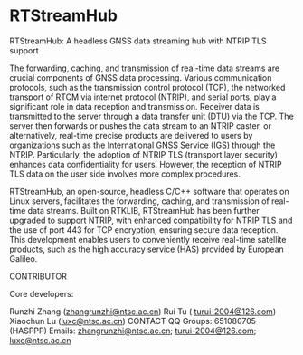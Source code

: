 # RTStreamHub
RTStreamHub: A headless GNSS data streaming hub with NTRIP TLS support

The forwarding, caching, and transmission of real-time data streams are crucial components of GNSS data processing. Various communication protocols, such as the transmission control protocol (TCP), the networked transport of RTCM via internet protocol (NTRIP), and serial ports, play a significant role in data reception and transmission. Receiver data is transmitted to the server through a data transfer unit (DTU) via the TCP. The server then forwards or pushes the data stream to an NTRIP caster, or alternatively, real-time precise products are delivered to users by organizations such as the International GNSS Service (IGS) through the NTRIP. Particularly, the adoption of NTRIP TLS (transport layer security) enhances data confidentiality for users. However, the reception of NTRIP TLS data on the user side involves more complex procedures. 

RTStreamHub, an open-source, headless C/C++ software that operates on Linux servers, facilitates the forwarding, caching, and transmission of real-time data streams. Built on RTKLIB, RTStreamHub has been further upgraded to support NTRIP, with enhanced compatibility for NTRIP TLS and the use of port 443 for TCP encryption, ensuring secure data reception. This development enables users to conveniently receive real-time satellite products, such as the high accuracy service (HAS) provided by European Galileo.

CONTRIBUTOR

Core developers:

Runzhi Zhang (zhangrunzhi@ntsc.ac.cn)
Rui Tu ( turui-2004@126.com)
Xiaochun Lu (luxc@ntsc.ac.cn)
CONTACT QQ Groups: 651080705 (HASPPP) Emails: zhangrunzhi@ntsc.ac.cn; turui-2004@126.com; luxc@ntsc.ac.cn

